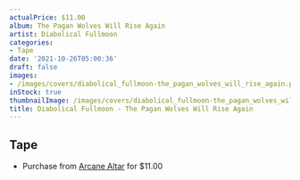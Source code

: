 ```yaml
---
actualPrice: $11.00
album: The Pagan Wolves Will Rise Again
artist: Diabolical Fullmoon
categories:
- Tape
date: '2021-10-26T05:00:36'
draft: false
images:
- /images/covers/diabolical_fullmoon-the_pagan_wolves_will_rise_again.png
inStock: true
thumbnailImage: /images/covers/diabolical_fullmoon-the_pagan_wolves_will_rise_again-thumb.png
title: Diabolical Fullmoon - The Pagan Wolves Will Rise Again
---
```


## Tape
* Purchase from [Arcane Altar](https://arcanealtar.bigcartel.com/product/diabolical-fullmoon-the-pagan-wolves-will-rise-again-tape) for $11.00
